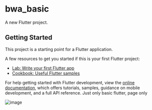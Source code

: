 # bwa_basic

A new Flutter project.

## Getting Started

This project is a starting point for a Flutter application.

A few resources to get you started if this is your first Flutter project:

- [Lab: Write your first Flutter app](https://docs.flutter.dev/get-started/codelab)
- [Cookbook: Useful Flutter samples](https://docs.flutter.dev/cookbook)

For help getting started with Flutter development, view the
[online documentation](https://docs.flutter.dev/), which offers tutorials,
samples, guidance on mobile development, and a full API reference.
Just only basic flutter, page only

![image](https://github.com/RianCahyadi08/flutter-basic/assets/30157959/50e78933-65d4-4025-93da-b6546b1be8b8)
